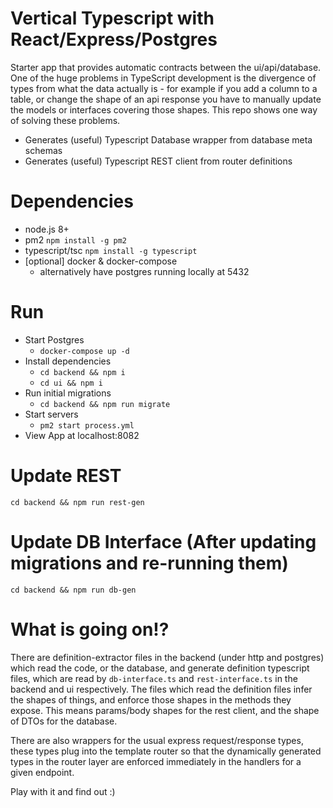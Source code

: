 # Vertical Typescript with React/Express/Postgres

Starter app that provides automatic contracts between the ui/api/database. One of the huge problems in TypeScript development is the divergence of types from what the data actually is - for example if you add a column to a table, or change the shape of an api response you have to manually update the models or interfaces covering those shapes. This repo shows one way of solving these problems.

* Generates (useful) Typescript Database wrapper from database meta schemas
* Generates (useful) Typescript REST client from router definitions

# Dependencies

* node.js 8+
* pm2 `npm install -g pm2`
* typescript/tsc `npm install -g typescript`
* [optional] docker & docker-compose
  * alternatively have postgres running locally at 5432

# Run

* Start Postgres
  * `docker-compose up -d`
* Install dependencies
  * `cd backend && npm i`
  * `cd ui && npm i`
* Run initial migrations
  * `cd backend && npm run migrate`
* Start servers
  * `pm2 start process.yml`
* View App at localhost:8082

# Update REST

`cd backend && npm run rest-gen`

# Update DB Interface (After updating migrations and re-running them)

`cd backend && npm run db-gen`

# What is going on!?

There are definition-extractor files in the backend (under http and postgres) which read the code, or the database, and generate definition typescript files, which are read by `db-interface.ts` and `rest-interface.ts` in the backend and ui respectively. The files which read the definition files infer the shapes of things, and enforce those shapes in the methods they expose. This means params/body shapes for the rest client, and the shape of DTOs for the database.

There are also wrappers for the usual express request/response types, these types plug into the template router so that the dynamically generated types in the router layer are enforced immediately in the handlers for a given endpoint.

Play with it and find out :)
